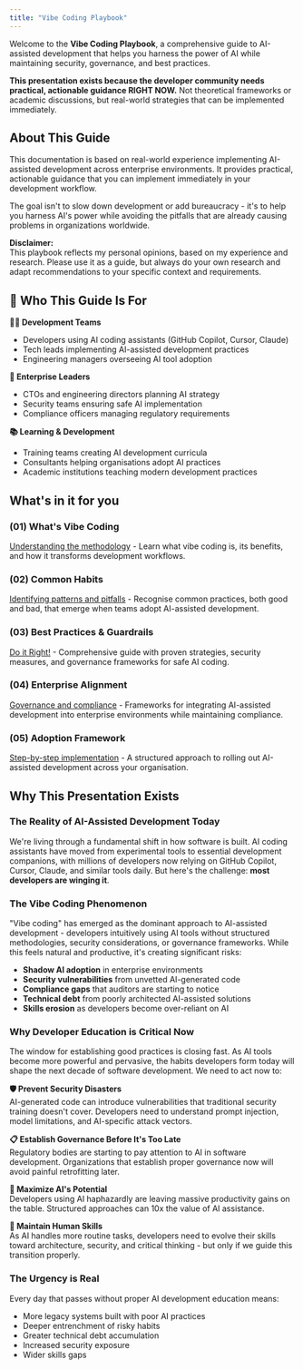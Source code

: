 ```yaml
---
title: "Vibe Coding Playbook"
---
```


Welcome to the **Vibe Coding Playbook**, a comprehensive guide to AI-assisted development that helps you harness the power of AI while maintaining security, governance, and best practices.

**This presentation exists because the developer community needs practical, actionable guidance RIGHT NOW.** Not theoretical frameworks or academic discussions, but real-world strategies that can be implemented immediately.

## About This Guide

This documentation is based on real-world experience implementing AI-assisted development across enterprise environments. It provides practical, actionable guidance that you can implement immediately in your development workflow.

The goal isn't to slow down development or add bureaucracy - it's to help you harness AI's power while avoiding the pitfalls that are already causing problems in organizations worldwide.

**Disclaimer:**  
This playbook reflects my personal opinions, based on my experience and research. Please use it as a guide, but always do your own research and adapt recommendations to your specific context and requirements.

## 🎯 Who This Guide Is For

**👨‍💻 Development Teams**
- Developers using AI coding assistants (GitHub Copilot, Cursor, Claude)
- Tech leads implementing AI-assisted development practices
- Engineering managers overseeing AI tool adoption

**🏢 Enterprise Leaders**
- CTOs and engineering directors planning AI strategy
- Security teams ensuring safe AI implementation
- Compliance officers managing regulatory requirements

**📚 Learning & Development**
- Training teams creating AI development curricula
- Consultants helping organisations adopt AI practices
- Academic institutions teaching modern development practices

## What's in it for you

### **(01) What's Vibe Coding**
[Understanding the methodology](whats-vibe-coding) - Learn what vibe coding is, its benefits, and how it transforms development workflows.

### **(02) Common Habits**
[Identifying patterns and pitfalls](common-habits) - Recognise common practices, both good and bad, that emerge when teams adopt AI-assisted development.

### **(03) Best Practices & Guardrails**
[Do it Right!](best-practices) - Comprehensive guide with proven strategies, security measures, and governance frameworks for safe AI coding.

### **(04) Enterprise Alignment**
[Governance and compliance](enterprise-alignment) - Frameworks for integrating AI-assisted development into enterprise environments while maintaining compliance.

### **(05) Adoption Framework**
[Step-by-step implementation](adoption-framework) - A structured approach to rolling out AI-assisted development across your organisation.

## Why This Presentation Exists

### The Reality of AI-Assisted Development Today

We're living through a fundamental shift in how software is built. AI coding assistants have moved from experimental tools to essential development companions, with millions of developers now relying on GitHub Copilot, Cursor, Claude, and similar tools daily. But here's the challenge: **most developers are winging it**.

### The Vibe Coding Phenomenon

"Vibe coding" has emerged as the dominant approach to AI-assisted development - developers intuitively using AI tools without structured methodologies, security considerations, or governance frameworks. While this feels natural and productive, it's creating significant risks:

- **Shadow AI adoption** in enterprise environments
- **Security vulnerabilities** from unvetted AI-generated code
- **Compliance gaps** that auditors are starting to notice
- **Technical debt** from poorly architected AI-assisted solutions
- **Skills erosion** as developers become over-reliant on AI

### Why Developer Education is Critical Now

The window for establishing good practices is closing fast. As AI tools become more powerful and pervasive, the habits developers form today will shape the next decade of software development. We need to act now to:

**🛡️ Prevent Security Disasters**  
AI-generated code can introduce vulnerabilities that traditional security training doesn't cover. Developers need to understand prompt injection, model limitations, and AI-specific attack vectors.

**📋 Establish Governance Before It's Too Late**  
Regulatory bodies are starting to pay attention to AI in software development. Organizations that establish proper governance now will avoid painful retrofitting later.

**🎯 Maximize AI's Potential**  
Developers using AI haphazardly are leaving massive productivity gains on the table. Structured approaches can 10x the value of AI assistance.

**👥 Maintain Human Skills**  
As AI handles more routine tasks, developers need to evolve their skills toward architecture, security, and critical thinking - but only if we guide this transition properly.

### The Urgency is Real

Every day that passes without proper AI development education means:
- More legacy systems built with poor AI practices
- Deeper entrenchment of risky habits
- Greater technical debt accumulation
- Increased security exposure
- Wider skills gaps